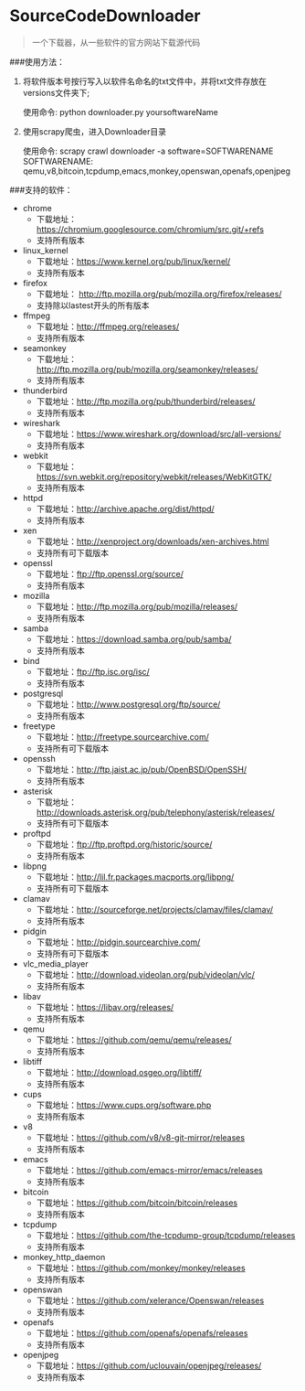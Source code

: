 # SourceCodeDownloader
>一个下载器，从一些软件的官方网站下载源代码

###使用方法：
1. 将软件版本号按行写入以软件名命名的txt文件中，并将txt文件存放在versions文件夹下;

   使用命令: python downloader.py yoursoftwareName

2. 使用scrapy爬虫，进入Downloader目录

    使用命令: scrapy crawl downloader -a software=SOFTWARENAME   
    SOFTWARENAME: qemu,v8,bitcoin,tcpdump,emacs,monkey,openswan,openafs,openjpeg

###支持的软件：
- chrome
    - 下载地址：https://chromium.googlesource.com/chromium/src.git/+refs
    - 支持所有版本
- linux_kernel
    - 下载地址：https://www.kernel.org/pub/linux/kernel/
    - 支持所有版本
- firefox
    - 下载地址： http://ftp.mozilla.org/pub/mozilla.org/firefox/releases/
    - 支持除以lastest开头的所有版本
- ffmpeg
    - 下载地址：http://ffmpeg.org/releases/
    - 支持所有版本
- seamonkey
    - 下载地址：http://ftp.mozilla.org/pub/mozilla.org/seamonkey/releases/
    - 支持所有版本
- thunderbird
    - 下载地址：http://ftp.mozilla.org/pub/thunderbird/releases/
    - 支持所有版本
- wireshark
    - 下载地址：https://www.wireshark.org/download/src/all-versions/
    - 支持所有版本
- webkit
    - 下载地址：https://svn.webkit.org/repository/webkit/releases/WebKitGTK/
    - 支持所有版本
- httpd
    - 下载地址：http://archive.apache.org/dist/httpd/
    - 支持所有版本
- xen
    - 下载地址：http://xenproject.org/downloads/xen-archives.html
    - 支持所有可下载版本
- openssl
    - 下载地址：ftp://ftp.openssl.org/source/
    - 支持所有版本
- mozilla
    - 下载地址：http://ftp.mozilla.org/pub/mozilla/releases/
    - 支持所有版本
- samba
    - 下载地址：https://download.samba.org/pub/samba/
    - 支持所有版本
- bind
    - 下载地址：ftp://ftp.isc.org/isc/
    - 支持所有版本
- postgresql
    - 下载地址：http://www.postgresql.org/ftp/source/
    - 支持所有版本
- freetype
    - 下载地址：http://freetype.sourcearchive.com/
    - 支持所有可下载版本
- openssh
    - 下载地址：http://ftp.jaist.ac.jp/pub/OpenBSD/OpenSSH/
    - 支持所有版本
- asterisk
    - 下载地址：http://downloads.asterisk.org/pub/telephony/asterisk/releases/
    - 支持所有可下载版本
- proftpd
    - 下载地址：ftp://ftp.proftpd.org/historic/source/
    - 支持所有版本
- libpng
    - 下载地址：http://lil.fr.packages.macports.org/libpng/
    - 支持所有可下载版本
- clamav
    - 下载地址：http://sourceforge.net/projects/clamav/files/clamav/
    - 支持所有版本
- pidgin
    - 下载地址：http://pidgin.sourcearchive.com/
    - 支持所有可下载版本
- vlc_media_player
    - 下载地址：http://download.videolan.org/pub/videolan/vlc/
    - 支持所有版本
- libav
    - 下载地址：https://libav.org/releases/
    - 支持所有版本
- qemu
    - 下载地址：https://github.com/qemu/qemu/releases/
    - 支持所有版本
- libtiff
    - 下载地址：http://download.osgeo.org/libtiff/
    - 支持所有版本
- cups
    - 下载地址：https://www.cups.org/software.php
    - 支持所有版本
- v8
    - 下载地址：https://github.com/v8/v8-git-mirror/releases
    - 支持所有版本
- emacs
    - 下载地址：https://github.com/emacs-mirror/emacs/releases
    - 支持所有版本
- bitcoin
    - 下载地址：https://github.com/bitcoin/bitcoin/releases
    - 支持所有版本
- tcpdump
    - 下载地址：https://github.com/the-tcpdump-group/tcpdump/releases
    - 支持所有版本
- monkey_http_daemon
    - 下载地址：https://github.com/monkey/monkey/releases
    - 支持所有版本
- openswan
    - 下载地址：https://github.com/xelerance/Openswan/releases
    - 支持所有版本
- openafs
    - 下载地址：https://github.com/openafs/openafs/releases
    - 支持所有版本
- openjpeg
    - 下载地址：https://github.com/uclouvain/openjpeg/releases/
    - 支持所有版本
